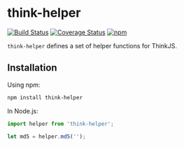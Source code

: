 # think-helper
[![Build Status](https://travis-ci.org/thinkjs/think-helper.svg?branch=master)](https://travis-ci.org/thinkjs/think-helper)
[![Coverage Status](https://coveralls.io/repos/github/thinkjs/think-helper/badge.svg)](https://coveralls.io/github/thinkjs/think-helper)
[![npm](https://img.shields.io/npm/v/think-helper.svg)](https://www.npmjs.com/package/think-helper)

`think-helper` defines a set of helper functions for ThinkJS.

## Installation

Using npm:

```sh
npm install think-helper
```

In Node.js:

```js
import helper from 'think-helper';

let md5 = helper.md5('');

```
